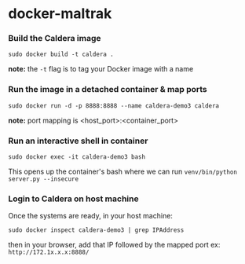 # docker-maltrak

### Build the Caldera image


`sudo docker build -t caldera .`

**note:** the `-t` flag is to tag your Docker image with a name


### Run the image in a detached container & map ports

`sudo docker run -d -p 8888:8888 --name caldera-demo3 caldera`

**note:** port mapping is <host_port>:<container_port>


### Run an interactive shell in container

`sudo docker exec -it caldera-demo3 bash`

This opens up the container's bash where we can run `venv/bin/python server.py --insecure`


### Login to Caldera on host machine

Once the systems are ready, in your host machine:

`sudo docker inspect caldera-demo3 | grep IPAddress`

then in your browser, add that IP followed by the mapped port ex: `http://172.1x.x.x:8888/`